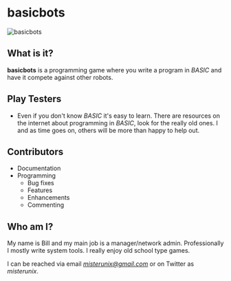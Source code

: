 # **basicbots**

![basicbots](https://misterunix.github.io/basicbots/images/basicbots-logo-512x512.png)

## What is it?
**basicbots** is a programming game where you write a program in *BASIC* and have it compete against other robots.

## Play Testers
- Even if you don't know *BASIC* it's easy to learn. There are resources on the internet about programming in *BASIC*, look for the really old ones. I and as time goes on, others will be more than happy to help out.

## Contributors
- Documentation
- Programming
  - Bug fixes
  - Features
  - Enhancements
  - Commenting
 
## Who am I?
My name is Bill and my main job is a manager/network admin. Professionally I mostly write system tools. I really enjoy old school type games. 

I can be reached via email *misterunix@gmail.com* or on Twitter as *misterunix*. 
